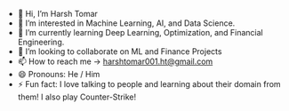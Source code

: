 - 👋 Hi, I’m Harsh Tomar
- 👀 I’m interested in Machine Learning, AI, and Data Science.
- 🌱 I’m currently learning Deep Learning, Optimization, and Financial Engineering.
- 💞️ I’m looking to collaborate on ML and Finance Projects
- 📫 How to reach me -> harshtomar001.ht@gmail.com
- 😄 Pronouns: He / Him
- ⚡ Fun fact: I love talking to people and learning about their domain from them! I also play Counter-Strike!

<!---
HarshTomar13/HarshTomar13 is a ✨ special ✨ repository because its `README.md` (this file) appears on your GitHub profile.
You can click the Preview link to take a look at your changes.
--->
